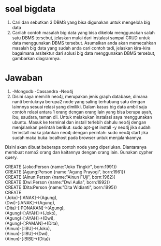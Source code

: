 # soal bigdata
1. Cari dan sebutkan 3 DBMS yang bisa digunakan untuk mengelola big data
2. Carilah contoh masalah big data yang bisa dikelola menggunakan salah satu DBMS tersebut, jelaskan mulai dari instalasi sampai CRUD untuk data menggunakan DBMS tersebut. Asumsikan anda akan memecahkan masalah big data yang sudah anda cari contoh tadi, jelaskan kira-kira bagaimana arsitektur dari solusi big data menggunakan DBMS tersebut, gambarkan diagramnya.

# Jawaban 

1. -Mongodb -Cassandra -Neo4j
2. Disini saya memilih neo4j, merupakan jenis graph database, dimana nanti bentuknya berupa2 node yang saling terhubung satu dengan lainnnya sesuai relasi yang dimiliki. Dalam kasus big data ambil saja contoh relasi antara 1 orang dengan orang lain yang bisa berupa ayah, ibu, saudara, teman dll.
Untuk melakukan instalasi saya menggunakan ubuntu. Masuk ke terminal dan install terlebih dahulu neo4j dengan menjalankan perintah berikut:
sudo apt-get install -y neo4j
jika sudah terinstall maka jalankan neo4j dengan perintah:
sudo neo4j start
jika sudah maka buka localhost pada browser untuk menjalankannya.

Disini akan dibuat beberapa contoh node yang diperlukan. Diantaranya membuat nama2 orang dan kaitannya dengan orang lain. Gunakan cypher query.

CREATE (Joko:Person {name:"Joko Tingkir", born:1991})\
CREATE (Agung:Person {name:"Agung Prayogi", born:1961})\
CREATE (Ainun:Person {name:"Ainun FUji", born:1962})\
CREATE (Dwi:Person {name:"Dwi Aulia", born:1992})\
CREATE (Dita:Person {name:"Dita Widianti", born:1995})\
CREATE\
(Joko)-[:ANAK]->(Agung),\
(Dwi)-[:ANAK]->(Agung),\
(Dita)-[:PONAKAN]->(Agung),\
(Agung)-[:AYAH]->(Joko),\
(Agung)-[:AYAH]->(Dwi),\
(Agung)-[:PAMAN]->(Dita),\
(Ainun)-[:IBU]->(Joko),\
(Ainun)-[:IBU]->(Dwi),\
(Ainun)-[:BIBI]->(Dita)\
